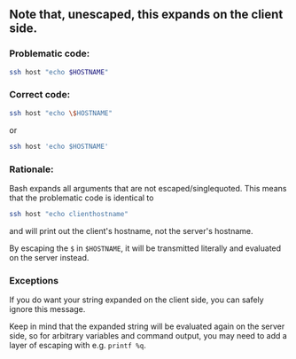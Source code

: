 ## Note that, unescaped, this expands on the client side.

### Problematic code:

```sh
ssh host "echo $HOSTNAME"
```

### Correct code:

```sh
ssh host "echo \$HOSTNAME"
```

or

```sh
ssh host 'echo $HOSTNAME'
```

### Rationale:

Bash expands all arguments that are not escaped/singlequoted. This means that the problematic code is identical to

```sh
ssh host "echo clienthostname"
```

and will print out the client's hostname, not the server's hostname.

By escaping the `$` in `$HOSTNAME`, it will be transmitted literally and evaluated on the server instead.

### Exceptions

If you do want your string expanded on the client side, you can safely ignore this message.

Keep in mind that the expanded string will be evaluated again on the server side, so for arbitrary variables and command output, you may need to add a layer of escaping with e.g. `printf %q`.
